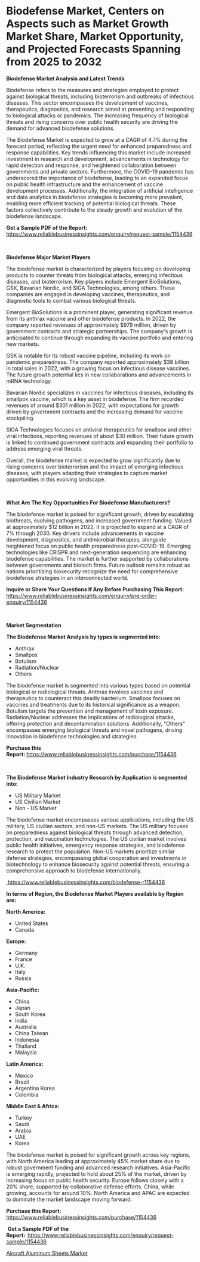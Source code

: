 <p><h1>Biodefense Market, Centers on Aspects such as Market Growth Market Share, Market Opportunity, and Projected Forecasts Spanning from 2025 to 2032</h1></p><p><strong>Biodefense Market Analysis and Latest Trends</strong></p>
<p><p>Biodefense refers to the measures and strategies employed to protect against biological threats, including bioterrorism and outbreaks of infectious diseases. This sector encompasses the development of vaccines, therapeutics, diagnostics, and research aimed at preventing and responding to biological attacks or pandemics. The increasing frequency of biological threats and rising concerns over public health security are driving the demand for advanced biodefense solutions.</p><p>The Biodefense Market is expected to grow at a CAGR of 4.7% during the forecast period, reflecting the urgent need for enhanced preparedness and response capabilities. Key trends influencing this market include increased investment in research and development, advancements in technology for rapid detection and response, and heightened collaboration between governments and private sectors. Furthermore, the COVID-19 pandemic has underscored the importance of biodefense, leading to an expanded focus on public health infrastructure and the enhancement of vaccine development processes. Additionally, the integration of artificial intelligence and data analytics in biodefense strategies is becoming more prevalent, enabling more efficient tracking of potential biological threats. These factors collectively contribute to the steady growth and evolution of the biodefense landscape.</p></p>
<p><strong>Get a Sample PDF of the Report:&nbsp;</strong> <a href="https://www.reliablebusinessinsights.com/enquiry/request-sample/1154436?utm_campaign=3043&utm_medium=2&utm_source=Github&utm_content=ia&utm_term=02042025&utm_id=biodefense">https://www.reliablebusinessinsights.com/enquiry/request-sample/1154436</a></p>
<p>&nbsp;</p>
<p><strong>Biodefense Major Market Players</strong></p>
<p><p>The biodefense market is characterized by players focusing on developing products to counter threats from biological attacks, emerging infectious diseases, and bioterrorism. Key players include Emergent BioSolutions, GSK, Bavarian Nordic, and SIGA Technologies, among others. These companies are engaged in developing vaccines, therapeutics, and diagnostic tools to combat various biological threats.</p><p>Emergent BioSolutions is a prominent player, generating significant revenue from its anthrax vaccine and other biodefense products. In 2022, the company reported revenues of approximately $979 million, driven by government contracts and strategic partnerships. The company's growth is anticipated to continue through expanding its vaccine portfolio and entering new markets.</p><p>GSK is notable for its robust vaccine pipeline, including its work on pandemic preparedness. The company reported approximately $38 billion in total sales in 2022, with a growing focus on infectious disease vaccines. The future growth potential lies in new collaborations and advancements in mRNA technology.</p><p>Bavarian Nordic specializes in vaccines for infectious diseases, including its smallpox vaccine, which is a key asset in biodefense. The firm recorded revenues of around $301 million in 2022, with expectations for growth driven by government contracts and the increasing demand for vaccine stockpiling.</p><p>SIGA Technologies focuses on antiviral therapeutics for smallpox and other viral infections, reporting revenues of about $30 million. Their future growth is linked to continued government contracts and expanding their portfolio to address emerging viral threats.</p><p>Overall, the biodefense market is expected to grow significantly due to rising concerns over bioterrorism and the impact of emerging infectious diseases, with players adapting their strategies to capture market opportunities in this evolving landscape.</p></p>
<p>&nbsp;</p>
<p><strong>What Are The Key Opportunities For Biodefense Manufacturers?</strong></p>
<p><p>The biodefense market is poised for significant growth, driven by escalating biothreats, evolving pathogens, and increased government funding. Valued at approximately $12 billion in 2022, it is projected to expand at a CAGR of 7% through 2030. Key drivers include advancements in vaccine development, diagnostics, and antimicrobial therapies, alongside heightened focus on public health preparedness post-COVID-19. Emerging technologies like CRISPR and next-generation sequencing are enhancing biodefense capabilities. The market is further supported by collaborations between governments and biotech firms. Future outlook remains robust as nations prioritizing biosecurity recognize the need for comprehensive biodefense strategies in an interconnected world.</p></p>
<p><strong>Inquire or Share Your Questions If Any Before Purchasing This Report:</strong> <a href="https://www.reliablebusinessinsights.com/enquiry/pre-order-enquiry/1154436?utm_campaign=3043&utm_medium=2&utm_source=Github&utm_content=ia&utm_term=02042025&utm_id=biodefense">https://www.reliablebusinessinsights.com/enquiry/pre-order-enquiry/1154436</a></p>
<p>&nbsp;</p>
<p><strong>Market Segmentation</strong></p>
<p><strong>The Biodefense Market Analysis by types is segmented into:</strong></p>
<p><ul><li>Anthrax</li><li>Smallpox</li><li>Botulism</li><li>Radiation/Nuclear</li><li>Others</li></ul></p>
<p><p>The biodefense market is segmented into various types based on potential biological or radiological threats. Anthrax involves vaccines and therapeutics to counteract this deadly bacterium. Smallpox focuses on vaccines and treatments due to its historical significance as a weapon. Botulism targets the prevention and management of toxin exposure. Radiation/Nuclear addresses the implications of radiological attacks, offering protection and decontamination solutions. Additionally, "Others" encompasses emerging biological threats and novel pathogens, driving innovation in biodefense technologies and strategies.</p></p>
<p><strong>Purchase this Report:&nbsp;</strong><a href="https://www.reliablebusinessinsights.com/purchase/1154436?utm_campaign=3043&utm_medium=2&utm_source=Github&utm_content=ia&utm_term=02042025&utm_id=biodefense">https://www.reliablebusinessinsights.com/purchase/1154436</a></p>
<p>&nbsp;</p>
<p><strong>The Biodefense Market Industry Research by Application is segmented into:</strong></p>
<p><ul><li>US Military Market</li><li>US Civilian Market</li><li>Non - US Market</li></ul></p>
<p><p>The biodefense market encompasses various applications, including the US military, US civilian sectors, and non-US markets. The US military focuses on preparedness against biological threats through advanced detection, protection, and vaccination technologies. The US civilian market involves public health initiatives, emergency response strategies, and biodefense research to protect the population. Non-US markets prioritize similar defense strategies, encompassing global cooperation and investments in biotechnology to enhance biosecurity against potential threats, ensuring a comprehensive approach to biodefense internationally.</p></p>
<p><a href="https://www.reliablebusinessinsights.com/biodefense-r1154436?utm_campaign=3043&utm_medium=2&utm_source=Github&utm_content=ia&utm_term=02042025&utm_id=biodefense">&nbsp;https://www.reliablebusinessinsights.com/biodefense-r1154436</a></p>
<p><strong>In terms of Region, the Biodefense Market Players available by Region are:</strong></p>
<p>
    <p> <strong> North America: </strong>
        <ul>
            <li>United States</li>
            <li>Canada</li>
        </ul>
        </p> 
    <p> <strong> Europe: </strong>
        <ul>
            <li>Germany</li>
            <li>France</li>
            <li>U.K.</li>
            <li>Italy</li>
            <li>Russia</li>
        </ul>
        </p> 
    <p> <strong> Asia-Pacific: </strong>
        <ul>
            <li>China</li>
            <li>Japan</li>
            <li>South Korea</li>
            <li>India</li>
            <li>Australia</li>
            <li>China Taiwan</li>
            <li>Indonesia</li>
            <li>Thailand</li>
            <li>Malaysia</li>
        </ul>
        </p> 
    <p> <strong> Latin America: </strong>
        <ul>
            <li>Mexico</li>
            <li>Brazil</li>
            <li>Argentina Korea</li>
            <li>Colombia</li>
        </ul>
        </p> 
    <p> <strong> Middle East & Africa: </strong>
        <ul>
            <li>Turkey</li>
            <li>Saudi</li>
            <li>Arabia</li>
            <li>UAE</li>
            <li>Korea</li>
        </ul>
    </p>
    </p>
<p><p>The biodefense market is poised for significant growth across key regions, with North America leading at approximately 45% market share due to robust government funding and advanced research initiatives. Asia-Pacific is emerging rapidly, projected to hold about 25% of the market, driven by increasing focus on public health security. Europe follows closely with a 20% share, supported by collaborative defense efforts. China, while growing, accounts for around 10%. North America and APAC are expected to dominate the market landscape moving forward.</p></p>
<p><strong>Purchase this Report: </strong><a href="https://www.reliablebusinessinsights.com/purchase/1154436?utm_campaign=3043&utm_medium=2&utm_source=Github&utm_content=ia&utm_term=02042025&utm_id=biodefense">https://www.reliablebusinessinsights.com/purchase/1154436</a></p>
<p>&nbsp;<strong>Get a Sample PDF of the Report:&nbsp;&nbsp;</strong><a href="https://www.reliablebusinessinsights.com/enquiry/request-sample/1154436?utm_campaign=3043&utm_medium=2&utm_source=Github&utm_content=ia&utm_term=02042025&utm_id=biodefense">https://www.reliablebusinessinsights.com/enquiry/request-sample/1154436</a></p>
<p><strong></strong></p>
<p><p><a href="https://github.com/zitanebeibit9/Market-Research-Report-List-1/blob/main/aircraft-aluminum-sheets-market.md?utm_campaign=3043&utm_medium=2&utm_source=Github&utm_content=ia&utm_term=02042025&utm_id=biodefense">Aircraft Aluminum Sheets Market</a></p></p>